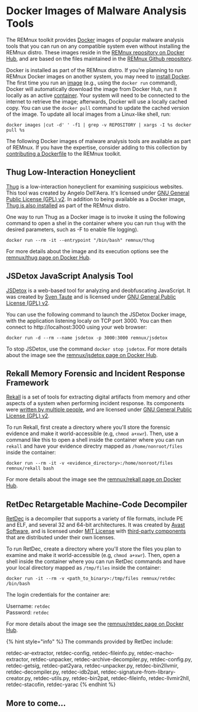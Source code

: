 # Docker Images of Malware Analysis Tools

The REMnux toolkit provides [Docker](https://www.docker.com) images of popular malware analysis tools that you can run on any compatible system even without installing the REMnux distro. These images reside in the [REMnux repository on Docker Hub](https://hub.docker.com/u/remnux), and are based on the files maintained in the [REMnux Github repository](https://github.com/REMnux/docker).

Docker is installed as part of the REMnux distro. If you're planning to run REMnux Docker images on another system, you may need to [install Docker](https://docs.docker.com/get-docker/). The first time you run an [image](https://jfrog.com/knowledge-base/a-beginners-guide-to-understanding-and-building-docker-images/) \(e.g., using the `docker run` command\), Docker will automatically download the image from Docker Hub, run it locally as an active [container](https://www.docker.com/resources/what-container). Your system will need to be connected to the internet to retrieve the image; afterwards, Docker will use a locally cached copy. You can use the `docker pull` command to update the cached version of the image. To update all local images from a Linux-like shell, run:

```text
docker images |cut -d' ' -f1 | grep -v REPOSITORY | xargs -I %s docker pull %s
```

The following Docker images of malware analysis tools are available as part of REMnux. If you have the expertise, consider adding to this collection by [contributing a Dockerfile](../get-involved/add-or-update-tools/contribute-dockerfile.md) to the REMnux toolkit.

## Thug Low-Interaction Honeyclient <a id="thug"></a>

[Thug](https://github.com/buffer/thug) is a low-interaction honeyclient for examining suspicious websites. This tool was created by Angelo Dell'Aera. It's licensed under [GNU General Public License \(GPL\) v2](https://github.com/buffer/thug/blob/master/LICENSE.txt). In addition to being available as a Docker image, [Thug is also installed](../discover-the-tools/explore+network+interactions/connecting.md#thug) as part of the REMnux distro.

One way to run Thug as a Docker image is to invoke it using the following command to open a shel in the container where you can run `thug` with the desired parameters, such as -F to enable file logging\).

```text
docker run --rm -it --entrypoint "/bin/bash" remnux/thug
```

For more details about the image and its execution options see the [remnux/thug page on Docker Hub](https://github.com/REMnux/docker/tree/master/thug).

## JSDetox JavaScript Analysis Tool <a id="jsdetox"></a>

[JSDetox](http://www.relentless-coding.com/projects/jsdetox) is a web-based tool for analyzing and deobfuscating JavaScript. It was created by [Sven Taute](https://twitter.com/sven_t) and is licensed under [GNU General Public License \(GPL\) v2](https://github.com/svent/jsdetox).

You can use the following command to launch the JSDetox Docker image, with the application listening localy on TCP port 3000. You can then connect to http://localhost:3000 using your web browser:

```text
docker run -d --rm --name jsdetox -p 3000:3000 remnux/jsdetox
```

To stop JSDetox, use  the command `docker stop jsdetox`. For more details about the image see the [remnux/jsdetox page on Docker Hub](https://hub.docker.com/r/remnux/jsdetox/).

## Rekall Memory Forensic and Incident Response Framework <a id="rekall"></a>

[Rekall](https://github.com/google/rekall) is a set of tools for extracting digital artifacts from memory and other aspects of a system when performing incident response. Its components were [written by multiple people](https://github.com/google/rekall/blob/master/AUTHORS.md), and are licensed under  [GNU General Public License \(GPL\) v2](https://github.com/google/rekall/blob/master/LICENSE.txt). 

To run Rekall, first create a directory where you'll store the forensic evidence and make it world-accessible \(e.g, `chmod a+xwr`\). Then, use a command like this to open a shell inside the container where you can run `rekall` and have your evidence directry mapped as `/home/nonroot/files` inside the container:

```text
docker run --rm -it -v <evidence_directory>:/home/nonroot/files remnux/rekall bash
```

For more details about the image see the [remnux/rekall page on Docker Hub](https://hub.docker.com/repository/docker/remnux/rekall).

## RetDec Retargetable Machine-Code Decompiler <a id="retdec"></a>

[RetDec](https://retdec.com) is a decompiler that supports a variety of file formats, include PE and ELF, and several 32 and 64-bit architectures. It was created by [Avast Software](https://www.avast.com), and is licensed under [MIT License](https://github.com/avast/retdec/blob/master/LICENSE) with [third-party components](https://github.com/avast/retdec/blob/master/LICENSE-THIRD-PARTY) that are distributed under their own licenses.

To run RetDec, create a directory where you'll store the files you plan to examine and make it world-accessible \(e.g, `chmod a+xwr`\). Then,  open a shell inside the container where you can run RetDec commands and have your local directory mapped as `/tmp/files` inside the container:

```text
docker run -it --rm -v <path_to_binary>:/tmp/files remnux/retdec /bin/bash
```

The login credentials for the container are:

Username: `retdec`  
Password: `retdec`

For more details about the image see the [remnux/retdec page on Docker Hub](https://hub.docker.com/repository/docker/remnux/retdec).

{% hint style="info" %}
The commands provided by RetDec include: 

retdec-ar-extractor, retdec-config, retdec-fileinfo.py, retdec-macho-extractor, retdec-unpacker, retdec-archive-decompiler.py, retdec-config.py, retdec-getsig, retdec-pat2yara, retdec-unpacker.py, retdec-bin2llvmir, retdec-decompiler.py, retdec-idb2pat, retdec-signature-from-library-creator.py, retdec-utils.py, retdec-bin2pat, retdec-fileinfo, retdec-llvmir2hll, retdec-stacofin, retdec-yarac
{% endhint %}

## More to come...

